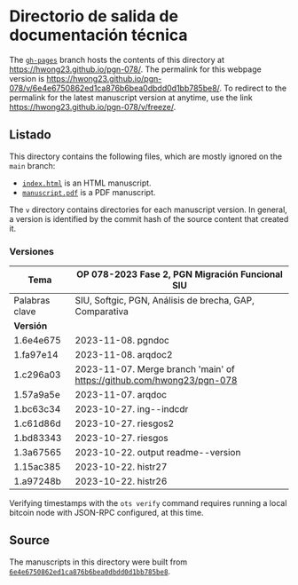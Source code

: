 # Directorio de salida de documentación técnica

The [`gh-pages`](https://github.com/hwong23/pgn-078/tree/gh-pages) branch hosts the contents of this directory at <https://hwong23.github.io/pgn-078/>.
The permalink for this webpage version is <https://hwong23.github.io/pgn-078/v/6e4e6750862ed1ca876b6bea0dbdd0d1bb785be8/>.
To redirect to the permalink for the latest manuscript version at anytime, use the link <https://hwong23.github.io/pgn-078/v/freeze/>.

## Listado

This directory contains the following files, which are mostly ignored on the `main` branch:

+ [`index.html`](index.html) is an HTML manuscript.
+ [`manuscript.pdf`](manuscript.pdf) is a PDF manuscript.

The `v` directory contains directories for each manuscript version.
In general, a version is identified by the commit hash of the source content that created it.


### Versiones

| Tema           | OP 078-2023 Fase 2, PGN Migración Funcional SIU      |
|----------------|----------------------------|
| Palabras clave | SIU, Softgic, PGN, Análisis de brecha, GAP, Comparativa |
| **Versión**    |                            |
| 1.6e4e675 | 2023-11-08. pgndoc |
| 1.fa97e14 | 2023-11-08. arqdoc2 |
| 1.c296a03 | 2023-11-07. Merge branch 'main' of https://github.com/hwong23/pgn-078 |
| 1.57a9a5e | 2023-11-07. arqdoc |
| 1.bc63c34 | 2023-10-27. ing--indcdr |
| 1.c61d86d | 2023-10-27. riesgos2 |
| 1.bd83343 | 2023-10-27. riesgos |
| 1.3a67565 | 2023-10-22. output readme--version |
| 1.15ac385 | 2023-10-22. histr27 |
| 1.a97248b | 2023-10-22. histr26 |



Verifying timestamps with the `ots verify` command requires running a local bitcoin node with JSON-RPC configured, at this time.

## Source

The manuscripts in this directory were built from
[`6e4e6750862ed1ca876b6bea0dbdd0d1bb785be8`](https://github.com/hwong23/pgn-078/commit/6e4e6750862ed1ca876b6bea0dbdd0d1bb785be8).

